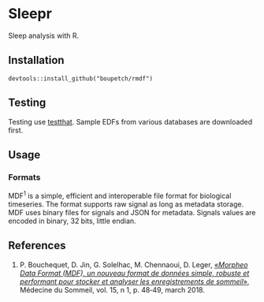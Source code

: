 # Sleepr

Sleep analysis with R.

## Installation

```
devtools::install_github("boupetch/rmdf")
```

## Testing

Testing use [testthat](https://github.com/r-lib/testthat). Sample EDFs from various databases are downloaded first. 

## Usage

### Formats

MDF<sup>1</sup> is a simple, efficient and interoperable file format for biological timeseries. The format supports raw signal as long as metadata storage. 
MDF uses binary files for signals and JSON for metadata. Signals values are encoded in binary, 32 bits, little endian.

## References

1. P. Bouchequet, D. Jin, G. Solelhac, M. Chennaoui, D. Leger, [«*Morpheo Data Format (MDF), un nouveau format de données simple, robuste et performant pour stocker et analyser les enregistrements de sommeil*»](https://www.sciencedirect.com/science/article/pii/S1769449318301304), Médecine du Sommeil, vol. 15, n 1, p. 48‑49, march 2018.
